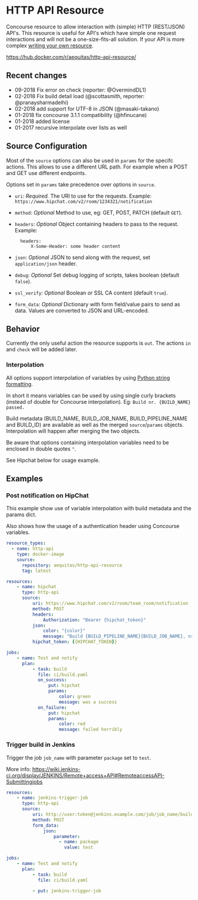 # HTTP API Resource

Concourse resource to allow interaction with (simple) HTTP (REST/JSON) API's. This resource is useful for API's which have simple one request interactions and will not be a one-size-fits-all solution. If your API is more complex [writing your own resource](http://concourse.ci/implementing-resources.html).

https://hub.docker.com/r/aequitas/http-api-resource/

## Recent changes

- 09-2018 Fix error on check (reporter: @OvermindDL1)
- 02-2018 Fix build detail load (@scottasmith, reporter: @pranaysharmadelhi)
- 02-2018 add support for UTF-8 in JSON (@masaki-takano)
- 01-2018 fix concourse 3.1.1 compatibility (@hfinucane)
- 01-2018 added license
- 01-2017 recursive interpolate over lists as well

## Source Configuration

Most of the `source` options can also be used in `params` for the specifc actions. This allows to use a different URL path. For example when a POST and GET use different endpoints.

Options set in `params` take precedence over options in `source`.

* `uri`: *Required.* The URI to use for the requests.
    Example: `https://www.hipchat.com/v2/room/1234321/notification`

* `method`: *Optional* Method to use, eg: GET, POST, PATCH (default `GET`).

* `headers`: *Optional* Object containing headers to pass to the request.
    Example:

        headers:
            X-Some-Header: some header content

* `json`: *Optional* JSON to send along with the request, set `application/json` header.

* `debug`: *Optional* Set debug logging of scripts, takes boolean (default `false`).

* `ssl_verify`: *Optional* Boolean or SSL CA content (default `true`).

* `form_data`: *Optional* Dictionary with form field/value pairs to send as data. Values are converted to JSON and URL-encoded.

## Behavior

Currently the only useful action the resource supports is `out`. The actions `in` and `check` will be added later.

### Interpolation

All options support interpolation of variables by using [Python string formatting](https://docs.python.org/3.5/library/stdtypes.html#str.format).

In short it means variables can be used by using single curly brackets (instead of double for Concourse interpolation). Eg: `Build nr. {BUILD_NAME} passed.`

Build metadata (BUILD_NAME, BUILD_JOB_NAME, BUILD_PIPELINE_NAME and BUILD_ID) are available as well as the merged `source`/`params` objects. Interpolation will happen after merging the two objects.

Be aware that options containing interpolation variables need to be enclosed in double quotes `"`.

See Hipchat below for usage example.

## Examples

### Post notification on HipChat

This example show use of variable interpolation with build metadata and the params dict.

Also shows how the usage of a authentication header using Concourse variables.


```yaml
resource_types:
  - name: http-api
    type: docker-image
    source:
      repository: aequitas/http-api-resource
      tag: latest

resources:
    - name: hipchat
      type: http-api
      source:
          uri: https://www.hipchat.com/v2/room/team_room/notification
          method: POST
          headers:
              Authorization: "Bearer {hipchat_token}"
          json:
              color: "{color}"
              message: "Build {BUILD_PIPELINE_NAME}{BUILD_JOB_NAME}, nr: {BUILD_NAME} {message}!"
          hipchat_token: {{HIPCHAT_TOKEN}}

jobs:
    - name: Test and notify
      plan:
          - task: build
            file: ci/build.yaml
            on_success:
                put: hipchat
                params:
                    color: green
                    message: was a success
            on_failure:
                put: hipchat
                params:
                    color: red
                    message: failed horribly

```

### Trigger build in Jenkins

Trigger the job `job_name` with parameter `package` set to `test`.

More info: https://wiki.jenkins-ci.org/display/JENKINS/Remote+access+API#RemoteaccessAPI-Submittingjobs

```yaml
resources:
    - name: jenkins-trigger-job
      type: http-api
      source:
          uri: http://user:token@jenkins.example.com/job/job_name/build
          method: POST
          form_data:
              json:
                  parameter:
                    - name: package
                      value: test

jobs:
    - name: Test and notify
      plan:
          - task: build
            file: ci/build.yaml

          - put: jenkins-trigger-job

```
